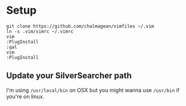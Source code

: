 # Setup

```
git clone https://github.com/chalmagean/vimfiles ~/.vim
ln -s .vim/vimrc ~/.vimrc
vim
:PlugInstall
:qal
vim
:PlugInstall
```

## Update your SilverSearcher path

I'm using `/usr/local/bin` on OSX but you might wanna use `/usr/bin` if you're
on linux.
